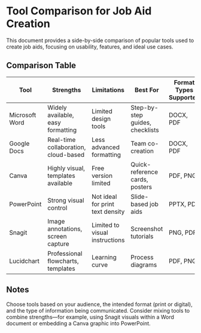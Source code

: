 # Tool Comparison for Job Aid Creation

This document provides a side-by-side comparison of popular tools used to create job aids, focusing on usability, features, and ideal use cases.

## Comparison Table

| Tool            | Strengths                        | Limitations               | Best For                         | Format Types Supported |
|------------------|----------------------------------|----------------------------|----------------------------------|-------------------------|
| Microsoft Word   | Widely available, easy formatting | Limited design tools       | Step-by-step guides, checklists | DOCX, PDF               |
| Google Docs      | Real-time collaboration, cloud-based | Less advanced formatting  | Team co-creation                | DOCX, PDF               |
| Canva            | Highly visual, templates available | Free version limited       | Quick-reference cards, posters  | PDF, PNG                |
| PowerPoint       | Strong visual control            | Not ideal for print text density | Slide-based job aids     | PPTX, PDF               |
| Snagit           | Image annotations, screen capture | Limited to visual instructions | Screenshot tutorials     | PNG, PDF                |
| Lucidchart       | Professional flowcharts, templates | Learning curve             | Process diagrams                | PDF, PNG                |

## Notes

Choose tools based on your audience, the intended format (print or digital), and the type of information being communicated. Consider mixing tools to combine strengths—for example, using Snagit visuals within a Word document or embedding a Canva graphic into PowerPoint.

